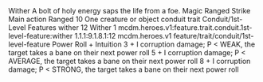 <ability>
  <name>Wither</name>
  <flavor>A bolt of holy energy saps the life from a foe.</flavor>
  <keywords>
    <keyword>Magic</keyword>
    <keyword>Ranged</keyword>
    <keyword>Strike</keyword>
  </keywords>
  <type>Main action</type>
  <distance>Ranged 10</distance>
  <target>One creature or object</target>
  <metadata>
    <class>conduit</class>
    <feature_type>trait</feature_type>
    <file_dpath>Conduit/1st-Level Features</file_dpath>
    <item_id>wither</item_id>
    <item_index>12</item_index>
    <item_name>Wither</item_name>
    <level>1</level>
    <scc>mcdm.heroes.v1:feature.trait.conduit.1st-level-feature:wither</scc>
    <scdc>1.1.1:9.1.8.1:12</scdc>
    <source>mcdm.heroes.v1</source>
    <type>feature/trait/conduit/1st-level-feature</type>
  </metadata>
  <effects>
    <effect type="roll">
      <roll>Power Roll + Intuition</roll>
      <t1>3 + I corruption damage; P &lt; WEAK, the target takes a bane on their next power roll</t1>
      <t2>5 + I corruption damage; P &lt; AVERAGE, the target takes a bane on their next power roll</t2>
      <t3>8 + I corruption damage; P &lt; STRONG, the target takes a bane on their next power roll</t3>
    </effect>
  </effects>
</ability>
